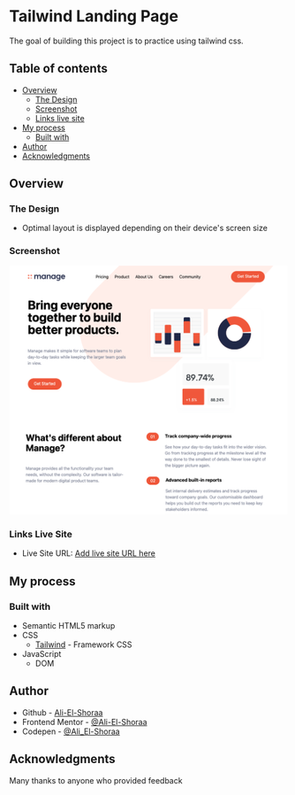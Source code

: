 # Tailwind Landing Page

The goal of building this project is to practice using tailwind css.

## Table of contents

- [Overview](#overview)
  - [The Design](#the-design)
  - [Screenshot](#screenshot)
  - [Links live site](#links-live-site)
- [My process](#my-process)
  - [Built with](#built-with)
- [Author](#author)
- [Acknowledgments](#acknowledgments)

## Overview

### The Design

- Optimal layout is displayed depending on their device's screen size

### Screenshot

![Design preview for the Results summary component coding challenge](./img/screen.png)

### Links Live Site

- Live Site URL: [Add live site URL here](https://ali-el-shoraa.github.io/tailwind-landing-page/)

## My process

### Built with

- Semantic HTML5 markup
- CSS
  - [Tailwind](https://tailwindcss.com/) - Framework CSS
- JavaScript
  - DOM



## Author

- Github - [Ali-El-Shoraa](https://github.com/Ali-El-Shoraa)
- Frontend Mentor - [@Ali-El-Shoraa](https://www.frontendmentor.io/profile/Ali-El-Shoraa)
- Codepen - [@Ali_El-Shoraa](https://codepen.io/Ali_El-Shoraa)

## Acknowledgments

Many thanks to anyone who provided feedback
